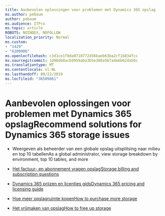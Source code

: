 ```yaml
---
title: Aanbevolen oplossingen voor problemen met Dynamics 365 opslag
ms.author: pebaum
author: pebaum
ms.audience: ITPro
ms.topic: article
ROBOTS: NOINDEX, NOFOLLOW
localization_priority: Normal
ms.custom:
- "1429"
- "6200006"
ms.openlocfilehash: c3d1ce1f0da0710772456baeb63ba2cf1b834fcc
ms.sourcegitcommit: 1d98db8acb9959aba3b5e308a567ade6b62da56c
ms.translationtype: MT
ms.contentlocale: nl-NL
ms.lasthandoff: 08/22/2019
ms.locfileid: "36509861"
---
```

# <a name="recommend-solutions-for-dynamics-365-storage-issues"></a><span data-ttu-id="65fd1-102">Aanbevolen oplossingen voor problemen met Dynamics 365 opslag</span><span class="sxs-lookup"><span data-stu-id="65fd1-102">Recommend solutions for Dynamics 365 storage issues</span></span>

* <span data-ttu-id="65fd1-103">Weergeven als beheerder van een globale opslag uitsplitsing naar milieu en top 10 tabellen</span><span class="sxs-lookup"><span data-stu-id="65fd1-103">As a global administrator, view storage breakdown by environment, top 10 tables, and more</span></span>

* [<span data-ttu-id="65fd1-104">Het factuur- en abonnement vragen opslag</span><span class="sxs-lookup"><span data-stu-id="65fd1-104">Storage billing and subscription questions</span></span>](https://docs.microsoft.com/dynamics365/customer-engagement/admin/contact-information-microsoft-dynamics-365-online-billing-support)

* [<span data-ttu-id="65fd1-105">Dynamics 365 prijzen en licenties gids</span><span class="sxs-lookup"><span data-stu-id="65fd1-105">Dynamics 365 pricing and licensing guide</span></span>](https://dynamics.microsoft.com/pricing/)

* [<span data-ttu-id="65fd1-106">Hoe meer opslagruimte kopen</span><span class="sxs-lookup"><span data-stu-id="65fd1-106">How to purchase more storage</span></span>](https://docs.microsoft.com/dynamics365/customer-engagement/admin/manage-storage#add-storage-to-dynamics-365-online)

* [<span data-ttu-id="65fd1-107">Het vrijmaken van opslag</span><span class="sxs-lookup"><span data-stu-id="65fd1-107">How to free up storage</span></span>](https://docs.microsoft.com/dynamics365/customer-engagement/admin/free-storage-space)

